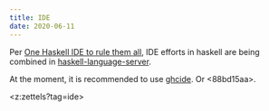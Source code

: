 ```yaml
---
title: IDE
date: 2020-06-11
---
```


Per [One Haskell IDE to rule them all](http://neilmitchell.blogspot.com/2020/01/one-haskell-ide-to-rule-them-all.html), IDE efforts in haskell are being combined in [haskell-language-server](https://github.com/haskell/haskell-language-server). 

At the moment, it is recommended to use [ghcide](https://github.com/digital-asset/ghcide). Or <88bd15aa>.

<z:zettels?tag=ide>